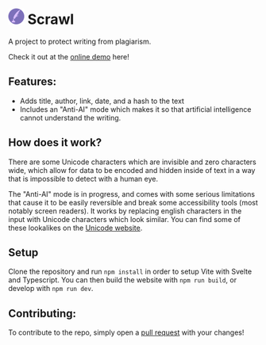 # ![Scrawl Logo](./public/icon.svg) Scrawl
A project to protect writing from plagiarism.

Check it out at the [online demo]() here!

## Features:
- Adds title, author, link, date, and a hash to the text
- Includes an "Anti-AI" mode which makes it so that artificial intelligence cannot understand the writing.

## How does it work?
There are some Unicode characters which are invisible and zero characters wide, which allow for data to be encoded and hidden inside of text in a way that is impossible to detect with a human eye.

The "Anti-AI" mode is in progress, and comes with some serious limitations that cause it to be easily reversible and break some accessibility tools (most notably screen readers). It works by replacing english characters in the input with Unicode characters which look similar. You can find some of these lookalikes on the [Unicode website](https://util.unicode.org/UnicodeJsps/confusables.jsp).

## Setup
Clone the repository and run `npm install` in order to setup Vite with Svelte and Typescript. You can then build the website with `npm run build`, or develop with `npm run dev`.

## Contributing:
To contribute to the repo, simply open a [pull request](https://github.com/ugackMiner53/scrawl/pulls) with your changes!
